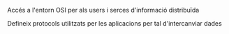 Accés a l'entorn OSI per als users i serces d'informació distribuïda

Defineix protocols utilitzats per les aplicacions per tal d'intercanviar dades
